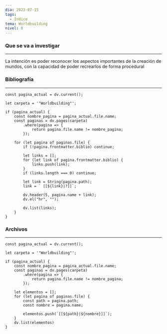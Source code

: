 ```yaml
---
dia: 2023-07-15
tags:
  - Índice
tema: Worldbuilding
nivel: 0
---
```

### Que se va a investigar
---
La intención es poder reconocer los aspectos importantes de la creación de mundos, con la capacidad de poder recrearlos de forma procedural


### Bibliografía
---
```dataviewjs
const pagina_actual = dv.current();

let carpeta = '"Worldbuilding"';

if (pagina_actual) {
	const nombre_pagina = pagina_actual.file.name;
	const paginas = dv.pages(carpeta)
		.where(pagina => {
			return pagina.file.name != nombre_pagina;
		});
	
	for (let pagina of paginas.file) {
		if (!pagina.frontmatter.biblio) continue;
		
		let links = [];
		for (let link of pagina.frontmatter.biblio) {
			links.push(link);
		}
		if (links.length === 0) continue;
		
		let link = String(pagina.path);
		link = ` [[${link}|?]]`;

		dv.header(5, pagina.name + link);
		dv.el("hr", "");

		dv.list(links);
	}
}
```



### Archivos
---
```dataviewjs
const pagina_actual = dv.current();

let carpeta = '"Worldbuilding"';

if (pagina_actual) {
	const nombre_pagina = pagina_actual.file.name;
	const paginas = dv.pages(carpeta)
		.where(pagina => {
			return pagina.file.name != nombre_pagina;
		});

	let elementos = [];
	for (let pagina of paginas.file) {		
		const path = pagina.path;
		const nombre = pagina.name;

		elementos.push(`[[${path}|${nombre}]]`);
	}
	dv.list(elementos)
}
```
